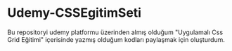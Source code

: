 # Udemy-CSSEgitimSeti
Bu repositoryi udemy platformu üzerinden almış olduğum "Uygulamalı Css Grid Eğitimi" içerisinde yazmış olduğum kodları paylaşmak için oluşturdum.
